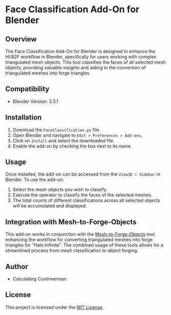 # Face Classification Add-On for Blender

## Overview
The Face Classification Add-On for Blender is designed to enhance the HI:B2F workflow in Blender, specifically for users working with complex triangulated mesh objects. This tool classifies the faces of all selected mesh objects, providing valuable insights and aiding in the conversion of triangulated meshes into forge triangles.
## Compatibility
- Blender Version: 3.3.1

## Installation
1. Download the `FaceClassification.py` file.
2. Open Blender and navigate to `Edit > Preferences > Add-ons`.
3. Click on `Install` and select the downloaded file.
4. Enable the add-on by checking the box next to its name.

## Usage
Once installed, the add-on can be accessed from the `View3D > Sidebar` in Blender. To use the add-on:
1. Select the mesh objects you wish to classify.
2. Execute the operator to classify the faces of the selected meshes.
3. The total counts of different classifications across all selected objects will be accumulated and displayed.

## Integration with Mesh-to-Forge-Objects
This add-on works in conjunction with the [Mesh-to-Forge-Objects](https://github.com/Yolomcswag/Mesh-to-Forge-Objects) tool, enhancing the workflow for converting triangulated meshes into forge triangles for "Halo Infinite". The combined usage of these tools allows for a streamlined process from mesh classification to object forging.

## Author
- Calculating Contriverman

## License
This project is licensed under the [MIT License](LICENSE.md).
